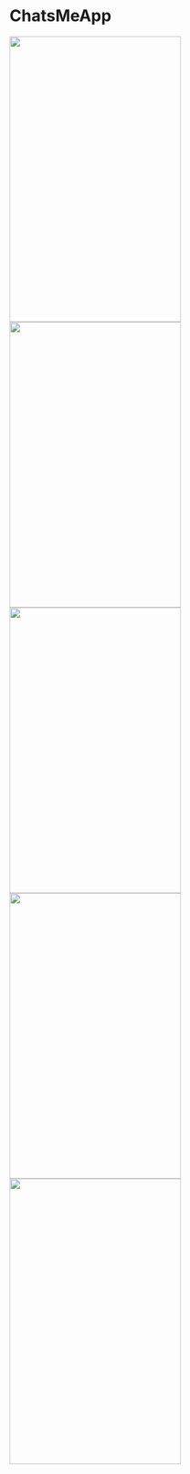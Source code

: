 # ChatsMeApp

<img src="https://github.com/ShivamPaswan95SP02/ChatsMeApp/assets/144666996/5fa16af2-eccc-498b-a094-a148da97af64" width="300" height="500">

<img src="https://github.com/ShivamPaswan95SP02/ChatsMeApp/assets/144666996/1f0c2c79-05c0-48f3-a590-9eb1281a5f2a" width="300" height="500">
<img src="https://github.com/ShivamPaswan95SP02/ChatsMeApp/assets/144666996/a74178c2-7ef1-4c98-8742-6eafc5f17b25" width="300" height="500">
<img src="https://github.com/ShivamPaswan95SP02/ChatsMeApp/assets/144666996/dfa9159b-55d4-465e-b802-ebbfbe664b10" width="300" height="500">
<img src="https://github.com/ShivamPaswan95SP02/ChatsMeApp/assets/144666996/ee7ddb25-949b-4272-95b1-e1f64b4b72e5" width="300" height="500">

